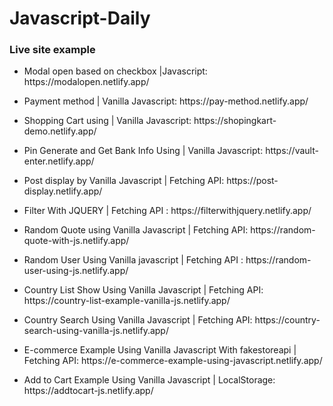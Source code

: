 # Javascript-Daily

### Live site example<br>
- <p>Modal open based on checkbox |Javascript: https://modalopen.netlify.app/</p>
- <p>Payment method | Vanilla Javascript: https://pay-method.netlify.app/</p>
- <p>Shopping Cart using | Vanilla Javascript: https://shopingkart-demo.netlify.app/</p>
- <p>Pin Generate and Get Bank Info Using | Vanilla Javascript: https://vault-enter.netlify.app/</p>
- <p>Post display by Vanilla Javascript | Fetching API: https://post-display.netlify.app/</p>
- <p>Filter With JQUERY | Fetching API  : https://filterwithjquery.netlify.app/</p>
- <p>Random Quote using Vanilla Javascript | Fetching API: https://random-quote-with-js.netlify.app/</p>
- <p>Random User Using Vanilla javascript | Fetching API : https://random-user-using-js.netlify.app/</p>
- <p>Country List Show Using Vanilla Javascript | Fetching API: https://country-list-example-vanilla-js.netlify.app/ </p>
- <p>Country Search Using Vanilla Javascript | Fetching API: https://country-search-using-vanilla-js.netlify.app/</p>
- <p>E-commerce Example Using Vanilla Javascript With fakestoreapi | Fetching API: https://e-commerce-example-using-javascript.netlify.app/</p>
- <p>Add to Cart Example Using Vanilla Javascript | LocalStorage: https://addtocart-js.netlify.app/</p>